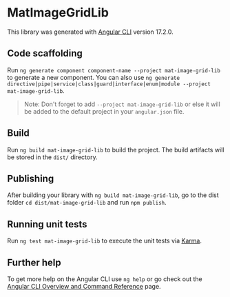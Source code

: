 # MatImageGridLib

This library was generated with [Angular CLI](https://github.com/angular/angular-cli) version 17.2.0.

## Code scaffolding

Run `ng generate component component-name --project mat-image-grid-lib` to generate a new component. You can also use `ng generate directive|pipe|service|class|guard|interface|enum|module --project mat-image-grid-lib`.

> Note: Don't forget to add `--project mat-image-grid-lib` or else it will be added to the default project in your `angular.json` file.

## Build

Run `ng build mat-image-grid-lib` to build the project. The build artifacts will be stored in the `dist/` directory.

## Publishing

After building your library with `ng build mat-image-grid-lib`, go to the dist folder `cd dist/mat-image-grid-lib` and run `npm publish`.

## Running unit tests

Run `ng test mat-image-grid-lib` to execute the unit tests via [Karma](https://karma-runner.github.io).

## Further help

To get more help on the Angular CLI use `ng help` or go check out the [Angular CLI Overview and Command Reference](https://angular.io/cli) page.
